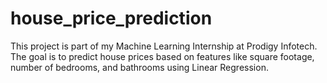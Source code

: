 # house_price_prediction
This project is part of my Machine Learning Internship at Prodigy Infotech. The goal is to predict house prices based on features like square footage, number of bedrooms, and bathrooms using Linear Regression.
